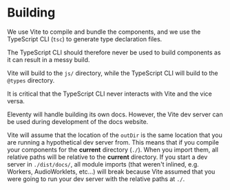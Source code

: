 # Building

We use Vite to compile and bundle the components, and we use the TypeScript CLI (`tsc`) to generate type declaration files.

The TypeScript CLI should therefore never be used to build components as it can result in a messy build.

Vite will build to the `js/` directory, while the TypeScript CLI will build to the `@types` directory.

It is critical that the TypeScript CLI never interacts with Vite and the vice versa.

Eleventy will handle building its own docs. However, the Vite dev server can be used during development of the docs website.

Vite will assume that the location of the `outDir` is the same location that you are running a hypothetical dev server from. This means that if you compile your components for the **current** directory (`./`). When you import them, all relative paths will be relative to the **current** directory. If you start a dev server in `./dist/docs/`, all module imports (that weren't inlined, e.g. Workers, AudioWorklets, etc...) will break because Vite assumed that you were going to run your dev server with the relative paths at `./`.
